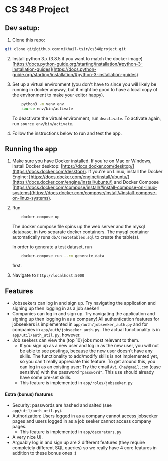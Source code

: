 # CS 348 Project

## Dev setup:

1. Clone this repo:
```bash
git clone git@github.com:mikhail-tsir/cs348project.git
```
2. Install python 3.x (3.8.5 if you want to match the docker image) [https://docs.python-guide.org/starting/installation/#python-3-installation-guides](https://docs.python-guide.org/starting/installation/#python-3-installation-guides)
3. Set up a virtual environment (you don't have to since you will likely be running in docker anyway, but it might be good to have a local copy of the environment to make your editor happy).
    ```bash
        python3 -m venv env
        source env/bin/activate
    ```

    To deactivate the virtual environment, run `deactivate`. To activate again, run `source env/bin/activate`.

4. Follow the instructions below to run and test the app.

## Running the app
1. Make sure you have Docker installed. If you're on Mac or Windows, install Docker desktop: [https://docs.docker.com/desktop/](https://docs.docker.com/desktop/). 
    If you're on Linux, install the Docker Engine: [https://docs.docker.com/engine/install/ubuntu/](https://docs.docker.com/engine/install/ubuntu/) and Docker Compose [https://docs.docker.com/compose/install/#install-compose-on-linux-systems](https://docs.docker.com/compose/install/#install-compose-on-linux-systems).
    
2. Run
    ```bash
        docker-compose up
    ```

    The docker compose file spins up the web server and the mysql database, in two separate docker containers. The mysql container automatically runs `db/createtables.sql` to create the table(s).

    In order to generate a test dataset, run
    ```bash
        docker-compose run --rm generate_data
    ```
    first.

3. Navigate to `http://localhost:5000`

## Features
* Jobseekers can log in and sign up. Try navigating the application and signing up then logging in as a job seeker!
* Companies can log in and sign up. Try navigating the application and signing up then logging in as a company! All authentication features for jobseekers is implemented in `app/auth/jobseeker_auth.py` and for companies in `app/auth/jobseeker_auth.py`. The actual functionality is in `app/util/auth_util.py`, however.
* Job seekers can view the (top 10) jobs most relevant to them.
  * If you sign up as a new user and log in as the new user, you will not be able to see postings, because the new user doesn't have any skills. The functionality to add/modify skills is not implemented yet, so you can't really appreciate this feature. To get around this, you can log in as an existing user: Try the email `Avi.Cha@gmail.com` (case sensitive) with the password `"password"`. This use should already have some pre-set skills.
  * This feature is implemented in `app/roles/jobseeker.py`

#### Extra (bonus) features
* Security: passwords are hashed and salted (see `app/util/auth_util.py`).
* Authorization: Users logged in as a company cannot access jobseeker pages and users logged in as a job seeker cannot access company pages.
  * This feature is implemented in `app/decorators.py`
* A very nice UI.
* Arguably log in and sign up are 2 different features (they require completely different SQL queries) so we really have 4 core features in addition to these bonus ones :)
